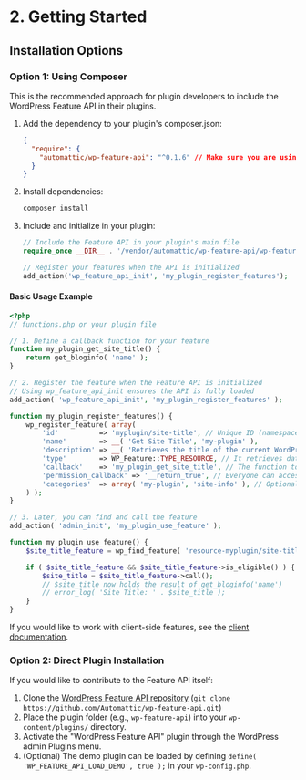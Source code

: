 # 2. Getting Started

## Installation Options

### Option 1: Using Composer

This is the recommended approach for plugin developers to include the WordPress Feature API in their plugins.

1. Add the dependency to your plugin's composer.json:

   ```json
   {
     "require": {
       "automattic/wp-feature-api": "^0.1.6" // Make sure you are using the latest version!
     }
   }
   ```

2. Install dependencies:

   ```bash
   composer install
   ```

3. Include and initialize in your plugin:

   ```php
   // Include the Feature API in your plugin's main file
   require_once __DIR__ . '/vendor/automattic/wp-feature-api/wp-feature-api.php';

   // Register your features when the API is initialized
   add_action('wp_feature_api_init', 'my_plugin_register_features');
   ```

#### Basic Usage Example

```php
<?php
// functions.php or your plugin file

// 1. Define a callback function for your feature
function my_plugin_get_site_title() {
    return get_bloginfo( 'name' );
}

// 2. Register the feature when the Feature API is initialized
// Using wp_feature_api_init ensures the API is fully loaded
add_action( 'wp_feature_api_init', 'my_plugin_register_features' );

function my_plugin_register_features() {
    wp_register_feature( array(
        'id'          => 'myplugin/site-title', // Unique ID (namespace/feature-name)
        'name'        => __( 'Get Site Title', 'my-plugin' ),
        'description' => __( 'Retrieves the title of the current WordPress site.', 'my-plugin' ),
        'type'        => WP_Feature::TYPE_RESOURCE, // It retrieves data
        'callback'    => 'my_plugin_get_site_title', // The function to call
        'permission_callback' => '__return_true', // Everyone can access this
        'categories'  => array( 'my-plugin', 'site-info' ), // Optional categories
    ) );
}

// 3. Later, you can find and call the feature
add_action( 'admin_init', 'my_plugin_use_feature' );

function my_plugin_use_feature() {
    $site_title_feature = wp_find_feature( 'resource-myplugin/site-title' ); // Note: type prefix is added automat(t)ically

    if ( $site_title_feature && $site_title_feature->is_eligible() ) {
        $site_title = $site_title_feature->call();
        // $site_title now holds the result of get_bloginfo('name')
        // error_log( 'Site Title: ' . $site_title );
    }
}
```

If you would like to work with client-side features, see the [client documentation](7.client-side-features.md).

### Option 2: Direct Plugin Installation

If you would like to contribute to the Feature API itself:

1. Clone the [WordPress Feature API repository](https://github.com/Automattic/wordpress-feature-api) (`git clone https://github.com/Automattic/wp-feature-api.git`)
2. Place the plugin folder (e.g., `wp-feature-api`) into your `wp-content/plugins/` directory.
3. Activate the "WordPress Feature API" plugin through the WordPress admin Plugins menu.
4. (Optional) The demo plugin can be loaded by defining `define( 'WP_FEATURE_API_LOAD_DEMO', true );` in your `wp-config.php`.
